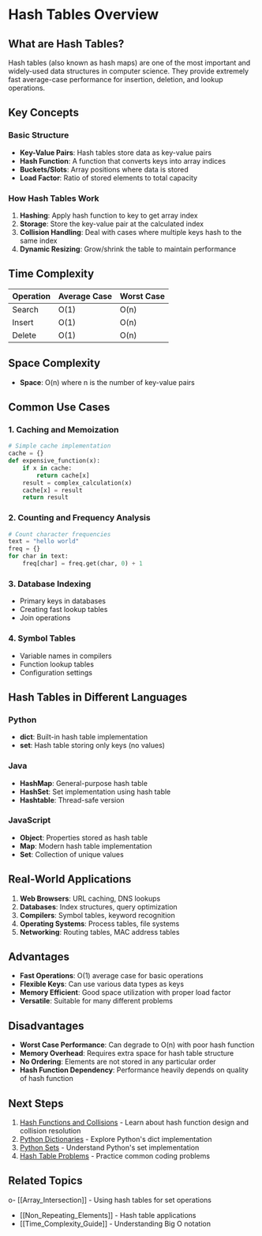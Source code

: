 # Hash Tables Overview

## What are Hash Tables?

Hash tables (also known as hash maps) are one of the most important and widely-used data structures in computer science. They provide extremely fast average-case performance for insertion, deletion, and lookup operations.

## Key Concepts

### Basic Structure
- **Key-Value Pairs**: Hash tables store data as key-value pairs
- **Hash Function**: A function that converts keys into array indices
- **Buckets/Slots**: Array positions where data is stored
- **Load Factor**: Ratio of stored elements to total capacity

### How Hash Tables Work
1. **Hashing**: Apply hash function to key to get array index
2. **Storage**: Store the key-value pair at the calculated index
3. **Collision Handling**: Deal with cases where multiple keys hash to the same index
4. **Dynamic Resizing**: Grow/shrink the table to maintain performance

## Time Complexity

| Operation | Average Case | Worst Case |
|-----------|--------------|------------|
| Search    | O(1)         | O(n)       |
| Insert    | O(1)         | O(n)       |
| Delete    | O(1)         | O(n)       |

## Space Complexity
- **Space**: O(n) where n is the number of key-value pairs

## Common Use Cases

### 1. Caching and Memoization
```python
# Simple cache implementation
cache = {}
def expensive_function(x):
    if x in cache:
        return cache[x]
    result = complex_calculation(x)
    cache[x] = result
    return result
```

### 2. Counting and Frequency Analysis
```python
# Count character frequencies
text = "hello world"
freq = {}
for char in text:
    freq[char] = freq.get(char, 0) + 1
```

### 3. Database Indexing
- Primary keys in databases
- Creating fast lookup tables
- Join operations

### 4. Symbol Tables
- Variable names in compilers
- Function lookup tables
- Configuration settings

## Hash Tables in Different Languages

### Python
- **dict**: Built-in hash table implementation
- **set**: Hash table storing only keys (no values)

### Java
- **HashMap**: General-purpose hash table
- **HashSet**: Set implementation using hash table
- **Hashtable**: Thread-safe version

### JavaScript
- **Object**: Properties stored as hash table
- **Map**: Modern hash table implementation
- **Set**: Collection of unique values

## Real-World Applications

1. **Web Browsers**: URL caching, DNS lookups
2. **Databases**: Index structures, query optimization
3. **Compilers**: Symbol tables, keyword recognition
4. **Operating Systems**: Process tables, file systems
5. **Networking**: Routing tables, MAC address tables

## Advantages
- **Fast Operations**: O(1) average case for basic operations
- **Flexible Keys**: Can use various data types as keys
- **Memory Efficient**: Good space utilization with proper load factor
- **Versatile**: Suitable for many different problems

## Disadvantages
- **Worst Case Performance**: Can degrade to O(n) with poor hash function
- **Memory Overhead**: Requires extra space for hash table structure
- **No Ordering**: Elements are not stored in any particular order
- **Hash Function Dependency**: Performance heavily depends on quality of hash function

## Next Steps

1. [Hash Functions and Collisions](Hash_Functions_and_Collisions.md) - Learn about hash function design and collision resolution
2. [Python Dictionaries](Python_Dictionaries.md) - Explore Python's dict implementation
3. [Python Sets](Python_Sets.md) - Understand Python's set implementation
4. [Hash Table Problems](Hash_Table_Problems.md) - Practice common coding problems

## Related Topics
o- [[Array_Intersection]] - Using hash tables for set operations  
- [[Non_Repeating_Elements]] - Hash table applications
- [[Time_Complexity_Guide]] - Understanding Big O notation
